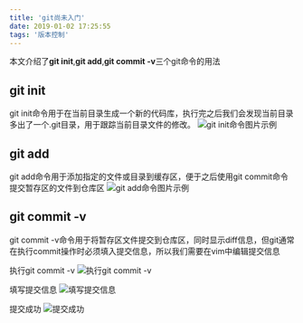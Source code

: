 ```yaml
---
title: 'git尚未入门'
date: 2019-01-02 17:25:55
tags: '版本控制'
---
```

本文介绍了**git init**,**git add**,**git commit -v**三个git命令的用法
## git init
git init命令用于在当前目录生成一个新的代码库，执行完之后我们会发现当前目录多出了一个.git目录，用于跟踪当前目录文件的修改。
![git init命令图片示例](/assets/gitInit.png)
<!-- more -->
## git add
git add命令用于添加指定的文件或目录到缓存区，便于之后使用git commit命令提交暂存区的文件到仓库区
![git add命令图片示例](/assets/gitAdd.png)

## git commit -v
git commit -v命令用于将暂存区文件提交到仓库区，同时显示diff信息，但git通常在执行commit操作时必须填入提交信息，所以我们需要在vim中编辑提交信息

执行git commit -v
![执行git commit -v](/assets/gitCommit1.png)

填写提交信息
![填写提交信息](/assets/gitCommit2.png)

提交成功
![提交成功](/assets/gitCommit3.png)